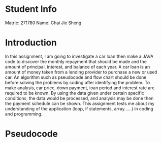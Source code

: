 # Student Info
Matric: 271780
Name: Chai Jie Sheng

# Introduction
In this assignment, I am going to investigate a car loan then make a JAVA code to discover the monthly repayment that should be made and the amount of principal, interest, and balance of each year.  A car loan is an amount of money taken from a lending provider to purchase a new or used car.  An algorithm such as pseudocode and flow chart should be done before solving the problems by coding after identifying the problem.  To make analysis, car price, down payment, loan period and interest rate are required to be known.  By using the data given under certain specific conditions, the data would be processed, and analysis may be done then the payment schedule can be shown.  This assignment tests me about my understanding of the application (loop, if statements, array…...) in coding and programming.

# Pseudocode
